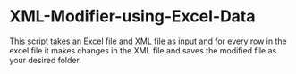 # XML-Modifier-using-Excel-Data
This script takes an Excel file and XML file as input and for every row in the excel file it makes changes in the XML file and saves the modified file as your desired folder. 
